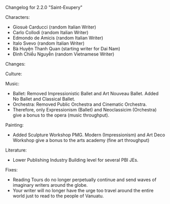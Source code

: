 Changelog for 2.2.0 "Saint-Exupery"

Characters:
- Giosuè Carducci (random Italian Writer)
- Carlo Collodi (random Italian Writer)
- Edmondo de Amicis (random Italian Writer)
- Italo Svevo (random Italian Writer)
- Bà Huyện Thanh Quan (starting writer for Dai Nam)
- Đình Chiểu Nguyễn (random Vietnamese Writer)

Changes:

Culture:

Music:
- Ballet: Removed Impressionistic Ballet and Art Nouveau Ballet. Added No Ballet and Classical Ballet.
- Orchestra: Removed Public Orchestra and Cinematic Orchestra.
- Therefore, only Expressionism (Ballet) and Neoclassicim (Orchestra) give a bonus to the opera (music throughput).

Painting:
- Added Sculpture Workshop PMG. Modern (Impressionism) and Art Deco Workshop give a bonus to the arts academy (fine art throughput)

Literature:
- Lower Publishing Industry Building level for several PBI JEs.

Fixes:
- Reading Tours do no longer perpetually continue and send waves of imaginary writers around the globe.
- Your writer will no longer have the urge too travel around the entire world just to read to the people of Vanuatu.